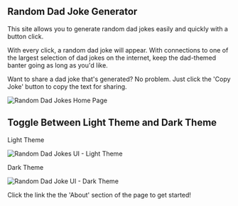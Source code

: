 ## Random Dad Joke Generator

This site allows you to generate random dad jokes easily and quickly with a button click.

With every click, a random dad joke will appear. With connections to one of the largest selection of dad jokes on the internet, keep the dad-themed banter going as long as you'd like.

Want to share a dad joke that's generated? No problem. Just click the 'Copy Joke' button to copy the text for sharing.

![Random Dad Jokes Home Page](https://user-images.githubusercontent.com/90514977/145694645-6b6a41cd-8324-4af7-b7a2-0461f8e3b73d.png)

## Toggle Between Light Theme and Dark Theme

Light Theme

![Random Dad Jokes UI - Light Theme](https://user-images.githubusercontent.com/90514977/145694586-91a62d92-929f-47aa-acab-601522bbad79.png)

Dark Theme

![Random Dad Joke UI - Dark Theme](https://user-images.githubusercontent.com/90514977/145657630-9a0a7aa6-de6c-4a91-87f7-c997ea1a748e.png)

Click the link the the 'About' section of the page to get started!
